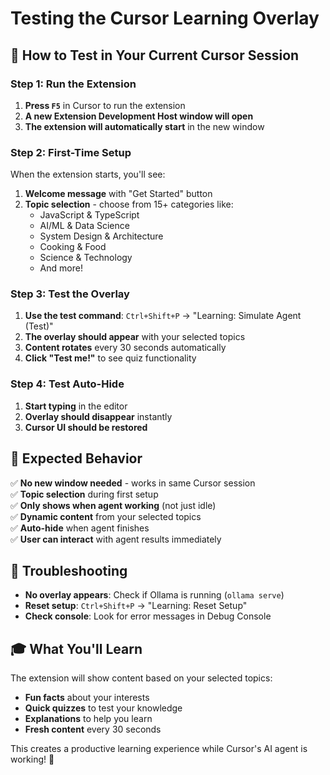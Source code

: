 # Testing the Cursor Learning Overlay

## 🚀 How to Test in Your Current Cursor Session

### Step 1: Run the Extension
1. **Press `F5`** in Cursor to run the extension
2. **A new Extension Development Host window will open**
3. **The extension will automatically start** in the new window

### Step 2: First-Time Setup
When the extension starts, you'll see:
1. **Welcome message** with "Get Started" button
2. **Topic selection** - choose from 15+ categories like:
   - JavaScript & TypeScript
   - AI/ML & Data Science
   - System Design & Architecture
   - Cooking & Food
   - Science & Technology
   - And more!

### Step 3: Test the Overlay
1. **Use the test command**: `Ctrl+Shift+P` → "Learning: Simulate Agent (Test)"
2. **The overlay should appear** with your selected topics
3. **Content rotates** every 30 seconds automatically
4. **Click "Test me!"** to see quiz functionality

### Step 4: Test Auto-Hide
1. **Start typing** in the editor
2. **Overlay should disappear** instantly
3. **Cursor UI should be restored**

## 🎯 Expected Behavior

✅ **No new window needed** - works in same Cursor session  
✅ **Topic selection** during first setup  
✅ **Only shows when agent working** (not just idle)  
✅ **Dynamic content** from your selected topics  
✅ **Auto-hide** when agent finishes  
✅ **User can interact** with agent results immediately  

## 🔧 Troubleshooting

- **No overlay appears**: Check if Ollama is running (`ollama serve`)
- **Reset setup**: `Ctrl+Shift+P` → "Learning: Reset Setup"
- **Check console**: Look for error messages in Debug Console

## 🎓 What You'll Learn

The extension will show content based on your selected topics:
- **Fun facts** about your interests
- **Quick quizzes** to test your knowledge
- **Explanations** to help you learn
- **Fresh content** every 30 seconds

This creates a productive learning experience while Cursor's AI agent is working! 🚀
